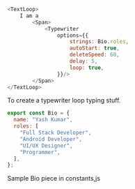 ```JavaScript
<TextLoop>
	I am a
		<Span>
			<Typewriter
				options={{
					strings: Bio.roles,
					autoStart: true,
					deleteSpeed: 60,
					delay: 5,
					loop: true,
				}}/>
		</Span>
</TextLoop>
```
To create a typewriter loop typing stuff.
```JavaScript
export const Bio = {
  name: "Yash Kumar",
  roles: [
    "Full Stack Developer",
    "Android Developer",
    "UI/UX Designer",
    "Programmer",
  ],
};
```
Sample Bio piece in constants,js